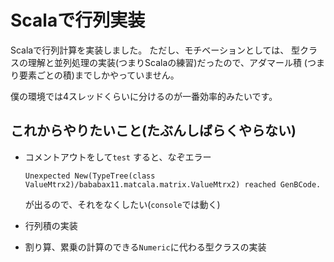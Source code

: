 # Scalaで行列実装
Scalaで行列計算を実装しました。
ただし、モチベーションとしては、
型クラスの理解と並列処理の実装(つまりScalaの練習)だったので、アダマール積
(つまり要素ごとの積)までしかやっていません。

僕の環境では4スレッドくらいに分けるのが一番効率的みたいです。

## これからやりたいこと(たぶんしばらくやらない)

- コメントアウトをして`test` すると、なぞエラー

    ```aidl
    Unexpected New(TypeTree(class ValueMtrx2)/bababax11.matcala.matrix.ValueMtrx2) reached GenBCode.
    ```
    
    が出るので、それをなくしたい(`console`では動く)

- 行列積の実装

- 割り算、累乗の計算のできる`Numeric`に代わる型クラスの実装